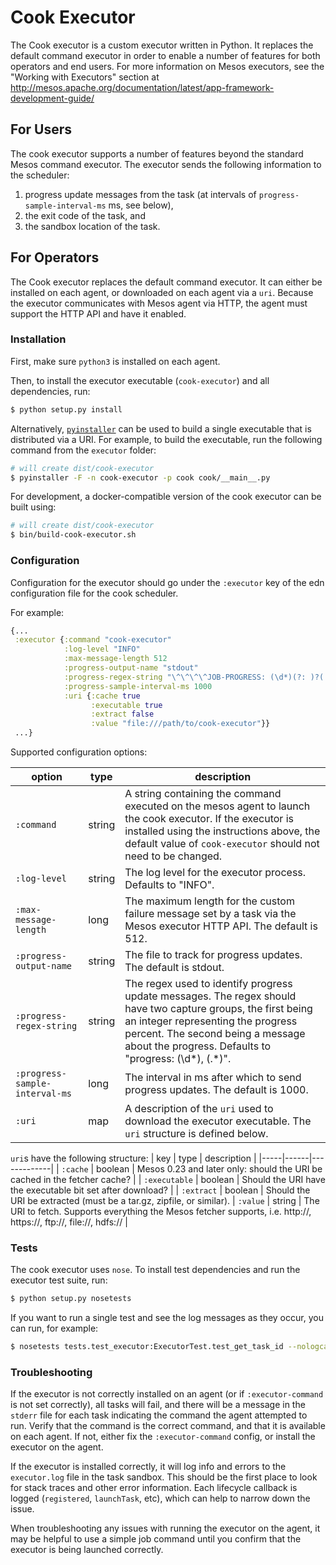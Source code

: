 Cook Executor
=============

The Cook executor is a custom executor written in Python.
It replaces the default command executor in order to enable a number of features for both operators and end users.
For more information on Mesos executors, see the "Working with Executors" section at http://mesos.apache.org/documentation/latest/app-framework-development-guide/

For Users
---------

The cook executor supports a number of features beyond the standard Mesos command executor.
The executor sends the following information to the scheduler:
1. progress update messages from the task (at intervals of `progress-sample-interval-ms` ms, see below),
2. the exit code of the task, and
3. the sandbox location of the task.

For Operators
---------

The Cook executor replaces the default command executor.
It can either be installed on each agent, or downloaded on each agent via a `uri`.
Because the executor communicates with Mesos agent via HTTP, the agent must support the HTTP API and have it enabled.

### Installation

First, make sure `python3` is installed on each agent.

Then, to install the executor executable (`cook-executor`) and all dependencies, run:

```bash
$ python setup.py install
```

Alternatively, [`pyinstaller`](https://github.com/pyinstaller/pyinstaller) can be used to build a single executable that is distributed via a URI.
For example, to build the executable, run the following command from the `executor` folder:

```bash
# will create dist/cook-executor
$ pyinstaller -F -n cook-executor -p cook cook/__main__.py
```

For development, a docker-compatible version of the cook executor can be built using:

```bash
# will create dist/cook-executor
$ bin/build-cook-executor.sh
```

### Configuration

Configuration for the executor should go under the `:executor` key of the edn configuration file for the cook scheduler.

For example:

```clojure
{...
 :executor {:command "cook-executor"
            :log-level "INFO"
            :max-message-length 512
            :progress-output-name "stdout"
            :progress-regex-string "\^\^\^\^JOB-PROGRESS: (\d*)(?: )?(.*)"
            :progress-sample-interval-ms 1000
            :uri {:cache true
                  :executable true
                  :extract false
                  :value "file:///path/to/cook-executor"}}
 ...}
```

Supported configuration options:

| option | type | description |
|--------|------|-------------|
| `:command` | string | A string containing the command executed on the mesos agent to launch the cook executor. If the executor is installed using the instructions above, the default value of `cook-executor` should not need to be changed.|
| `:log-level` | string | The log level for the executor process. Defaults to "INFO".|
| `:max-message-length` | long | The maximum length for the custom failure message set by a task via the Mesos executor HTTP API. The default is 512.|
| `:progress-output-name` | string | The file to track for progress updates. The default is stdout.|
| `:progress-regex-string` | string | The regex used to identify progress update messages. The regex should have two capture groups, the first being an integer representing the progress percent. The second being a message about the progress. Defaults to "progress: (\d*), (.*)".|
| `:progress-sample-interval-ms` | long | The interval in ms after which to send progress updates. The default is 1000.|
| `:uri` | map | A description of the `uri` used to download the executor executable. The `uri` structure is defined below.|

`uri`s have the following structure:
| key | type | description |
|-----|------|-------------|
| `:cache` | boolean | Mesos 0.23 and later only: should the URI be cached in the fetcher cache? |
| `:executable` | boolean | Should the URI have the executable bit set after download? |
| `:extract` | boolean | Should the URI be extracted (must be a tar.gz, zipfile, or similar).
| `:value` | string | The URI to fetch. Supports everything the Mesos fetcher supports, i.e. http://, https://, ftp://, file://, hdfs:// |

### Tests

The cook executor uses `nose`.
To install test dependencies and run the executor test suite, run:

```bash
$ python setup.py nosetests
```

If you want to run a single test and see the log messages as they occur, you can run, for example:

```bash
$ nosetests tests.test_executor:ExecutorTest.test_get_task_id --nologcapture
```

### Troubleshooting

If the executor is not correctly installed on an agent (or if `:executor-command` is not set correctly), all tasks will fail, and there will be a message in the `stderr` file for each task indicating the command the agent attempted to run.
Verify that the command is the correct command, and that it is available on each agent.
If not, either fix the `:executor-command` config, or install the executor on the agent.

If the executor is installed correctly, it will log info and errors to the `executor.log` file in the task sandbox.
This should be the first place to look for stack traces and other error information.
Each lifecycle callback is logged (`registered`, `launchTask`, etc), which can help to narrow down the issue.

When troubleshooting any issues with running the executor on the agent, it may be helpful to use a simple job command until you confirm that the executor is being launched correctly.
